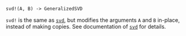 ```
svd!(A, B) -> GeneralizedSVD
```

`svd!` is the same as [`svd`](@ref), but modifies the arguments `A` and `B` in-place, instead of making copies. See documentation of [`svd`](@ref) for details.
